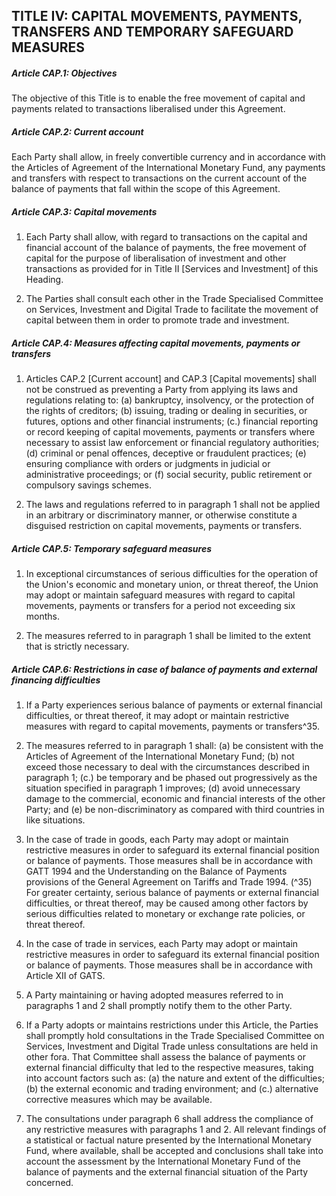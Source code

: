 ## TITLE IV: CAPITAL MOVEMENTS, PAYMENTS, TRANSFERS AND TEMPORARY SAFEGUARD MEASURES

##### Article CAP.1: Objectives
The objective of this Title is to enable the free movement of capital and payments related to transactions liberalised under this Agreement.

##### Article CAP.2: Current account
Each Party shall allow, in freely convertible currency and in accordance with the Articles of Agreement of the International Monetary Fund, any payments and transfers with respect to transactions on the current account of the balance of payments that fall within the scope of this Agreement.

##### Article CAP.3: Capital movements
1. Each Party shall allow, with regard to transactions on the capital and financial account of the balance of payments, the free movement of capital for the purpose of liberalisation of investment and other transactions as provided for in Title II [Services and Investment] of this Heading.

2. The Parties shall consult each other in the Trade Specialised Committee on Services, Investment and Digital Trade to facilitate the movement of capital between them in order to promote trade and investment.

##### Article CAP.4: Measures affecting capital movements, payments or transfers
1. Articles CAP.2 [Current account] and CAP.3 [Capital movements] shall not be construed as preventing a Party from applying its laws and regulations relating to:
    (a) bankruptcy, insolvency, or the protection of the rights of creditors;
    (b) issuing, trading or dealing in securities, or futures, options and other financial instruments;
    (c.) financial reporting or record keeping of capital movements, payments or transfers where necessary to assist law enforcement or financial regulatory authorities;
    (d) criminal or penal offences, deceptive or fraudulent practices;
    (e) ensuring compliance with orders or judgments in judicial or administrative proceedings; or
    (f) social security, public retirement or compulsory savings schemes.

2. The laws and regulations referred to in paragraph 1 shall not be applied in an arbitrary or discriminatory manner, or otherwise constitute a disguised restriction on capital movements, payments or transfers.

##### Article CAP.5: Temporary safeguard measures
1. In exceptional circumstances of serious difficulties for the operation of the Union's economic and monetary union, or threat thereof, the Union may adopt or maintain safeguard measures with regard to capital movements, payments or transfers for a period not exceeding six months.

2. The measures referred to in paragraph 1 shall be limited to the extent that is strictly necessary.

##### Article CAP.6: Restrictions in case of balance of payments and external financing difficulties
1. If a Party experiences serious balance of payments or external financial difficulties, or threat thereof, it may adopt or maintain restrictive measures with regard to capital movements, payments or transfers^35.

2. The measures referred to in paragraph 1 shall:
    (a) be consistent with the Articles of Agreement of the International Monetary Fund;
    (b) not exceed those necessary to deal with the circumstances described in     paragraph 1;
    (c.) be temporary and be phased out progressively as the situation specified in paragraph 1 improves;
    (d) avoid unnecessary damage to the commercial, economic and financial interests of the other Party; and
    (e) be non-discriminatory as compared with third countries in like situations.

3. In the case of trade in goods, each Party may adopt or maintain restrictive measures in order to safeguard its external financial position or balance of payments. Those measures shall be in accordance with GATT 1994 and the Understanding on the Balance of Payments provisions of the General Agreement on Tariffs and Trade 1994.
(^35) For greater certainty, serious balance of payments or external financial difficulties, or threat thereof, may be caused among other factors by serious difficulties related to monetary or exchange rate policies, or threat thereof.

4. In the case of trade in services, each Party may adopt or maintain restrictive measures in order to safeguard its external financial position or balance of payments. Those measures shall be in accordance with Article XII of GATS.

5. A Party maintaining or having adopted measures referred to in paragraphs 1 and 2 shall promptly notify them to the other Party.

6. If a Party adopts or maintains restrictions under this Article, the Parties shall promptly hold consultations in the Trade Specialised Committee on Services, Investment and Digital Trade unless consultations are held in other fora. That Committee shall assess the balance of payments or external financial difficulty that led to the respective measures, taking into account factors such as:
    (a) the nature and extent of the difficulties;
    (b) the external economic and trading environment; and
    (c.) alternative corrective measures which may be available.

7. The consultations under paragraph 6 shall address the compliance of any restrictive measures with paragraphs 1 and 2. All relevant findings of a statistical or factual nature presented by the International Monetary Fund, where available, shall be accepted and conclusions shall take into account the assessment by the International Monetary Fund of the balance of payments and the external financial situation of the Party concerned.
